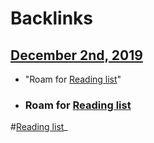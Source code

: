 
# Backlinks
## [December 2nd, 2019](<December 2nd, 2019.md>)
- "Roam for [Reading list](<Reading list.md>)"

- ### Roam for [Reading list](<Reading list.md>)

#[Reading list](<Reading list.md>)_

